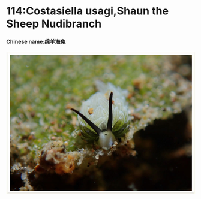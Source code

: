 # 114:Costasiella usagi,Shaun the Sheep Nudibranch

#### Chinese name:绵羊海兔

![](../../.gitbook/assets/costasiella-usagi.jpg)

